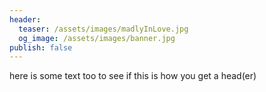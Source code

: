 ```yaml
---
header:
  teaser: /assets/images/madlyInLove.jpg
  og_image: /assets/images/banner.jpg
publish: false
---
```

  here is some text too to see if this is how you get a head(er)
